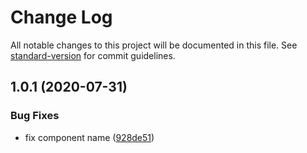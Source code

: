 # Change Log

All notable changes to this project will be documented in this file. See [standard-version](https://github.com/conventional-changelog/standard-version) for commit guidelines.

## 1.0.1 (2020-07-31)


### Bug Fixes

* fix component name ([928de51](https://github.com/simplitech/vue-render-schema/commit/928de51))
